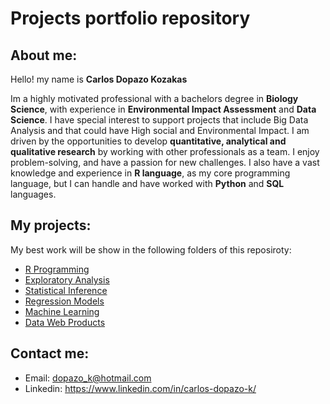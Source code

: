 # Projects portfolio repository

## About me:
Hello! my name is **Carlos Dopazo Kozakas**

Im a highly motivated professional with a bachelors degree in **Biology Science**, with experience in **Environmental Impact Assessment** and **Data Science**. I have special interest to support projects that include Big Data Analysis and that could have High social and Environmental Impact. I am driven by the opportunities to develop **quantitative, analytical and qualitative research** by working with other professionals as a team.  I enjoy problem-solving, and have a passion for new challenges. I also have a vast knowledge and experience in **R language**, as my core programming language, but I can handle and have worked with **Python** and **SQL** languages.

## My projects:

My best work will be show in the following folders of this reposiroty:

* [R Programming](https://github.com/CDopazo/Project_portfolio/tree/master/R%20programming)
* [Exploratory Analysis]()
* [Statistical Inference]()
* [Regression Models]()
* [Machine Learning]()
* [Data Web Products]()

## Contact me:

 * Email: dopazo_k@hotmail.com
 * Linkedin: https://www.linkedin.com/in/carlos-dopazo-k/
